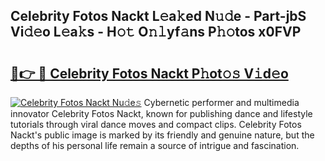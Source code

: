 ## Celebrity Fotos Nackt L𝚎a𝚔ed N𝚞𝚍e - Part-jbS Vi𝚍𝚎o L𝚎a𝚔s - H𝚘𝚝 O𝚗𝚕yf𝚊ns P𝚑𝚘tos x0FVP

# <h2><a href="http://kf0xmgw.oniu.top/?m=Celebrity+Fotos+Nackt">🔗👉 🔴 Celebrity Fotos Nackt P𝚑ot𝚘𝚜 V𝚒d𝚎o</a></h2>

[![Celebrity Fotos Nackt Nu𝚍e𝚜](https://i.imgur.com/0qMVB7G.gif)](http://kf0xmgw.oniu.top/?m=Celebrity+Fotos+Nackt)
Cybernetic performer and multimedia innovator Celebrity Fotos Nackt, known for publishing dance and lifestyle tutorials through viral dance moves and compact clips. Celebrity Fotos Nackt's public image is marked by its friendly and genuine nature, but the depths of his personal life remain a source of intrigue and fascination.  
